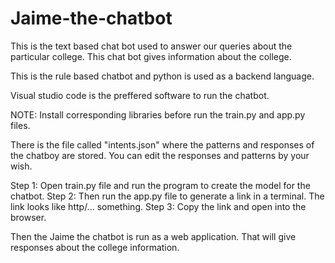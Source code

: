 # Jaime-the-chatbot
This is the text based chat bot used to answer our queries about the particular college. This chat bot gives information about the college. 

This is the rule based chatbot and python is used as a backend language.

Visual studio code is the preffered software to run the chatbot.

NOTE: Install corresponding libraries before run the train.py and app.py files.

There is the file called "intents.json" where the patterns and responses of the chatboy are stored. You can edit the responses and patterns by your wish.

Step 1: Open train.py file and run the program to create the model for the chatbot.
Step 2: Then run the app.py file to generate a link in a terminal. The link looks like http/... something.
Step 3: Copy the link and open into the browser.

Then the Jaime the chatbot is run as a web application. That will give responses about the college information.
